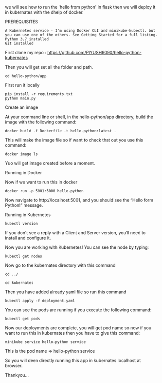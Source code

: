 we will see how to run the 'hello from python' in flask then we will deploy it in kubernates with the dhelp of docker.

PREREQUISITES

    A Kubernetes service - I'm using Docker CLI and minikube-kubectl. but you can use one of the others. See Getting Started for a full listing.
    Python 3.7 installed
    Git installed



First clone my repo : https://github.com/PIYUSH9090/hello-python-kubernates

Then you will get set all the folder and path.

```
cd hello-python/app
```
First run it locally
```
pip install -r requirements.txt
python main.py
```

Create an image

At your command line or shell, in the hello-python/app directory, build the image with the following command:
```
docker build -f Dockerfile -t hello-python:latest .
```

This will make the image file so if want to check that out you use this command:
```
docker image ls
```
Yuo will get image created before a moment.

Running in Docker 

Now if we want to run this in docker 
```
docker run -p 5001:5000 hello-python
```

Now navigate to http://localhost:5001, and you should see the “Hello form Python!” message.


Running in Kubernetes

```
kubectl version
```
If you don’t see a reply with a Client and Server version, you’ll need to install and configure it.


Now you are working with Kubernetes! You can see the node by typing:
```
kubectl get nodes
```
Now go to the kubernates directory with this command 

```
cd ../
```
```
cd kubernates
```
Then you have added already yaml file so run this command

```
kubectl apply -f deployment.yaml
```
You can see the pods are running if you execute the following command:

```
kubectl get pods
```
Now our deployments are complete, you will get pod name so now if you want to run this in kubernates then you have to give this command:

```
minikube service hello-python service
```

This is the pod name => hello-python service

So you will deen directly running this app in kubernates localhost at browser.




Thankyou...